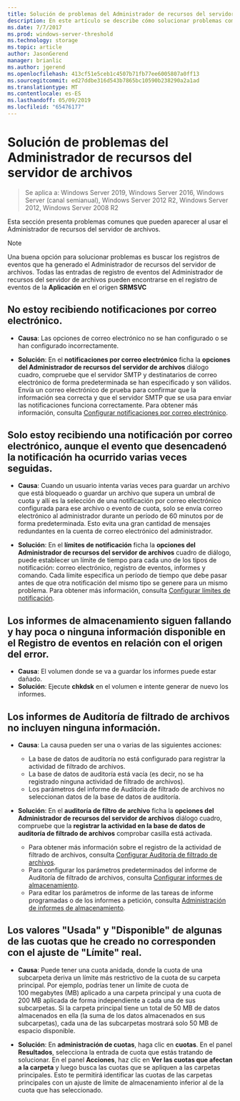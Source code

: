 ```yaml
---
title: Solución de problemas del Administrador de recursos del servidor de archivos
description: En este artículo se describe cómo solucionar problemas comunes al usar el Administrador de recursos del servidor de archivos
ms.date: 7/7/2017
ms.prod: windows-server-threshold
ms.technology: storage
ms.topic: article
author: JasonGerend
manager: brianlic
ms.author: jgerend
ms.openlocfilehash: 413cf51e5ceb1c4507b71fb77ee6005807a0ff13
ms.sourcegitcommit: ed27ddbe316d543b7865bc10590b238290a2a1ad
ms.translationtype: MT
ms.contentlocale: es-ES
ms.lasthandoff: 05/09/2019
ms.locfileid: "65476177"
---
```

# <a name="troubleshooting-file-server-resource-manager"></a>Solución de problemas del Administrador de recursos del servidor de archivos

> Se aplica a: Windows Server 2019, Windows Server 2016, Windows Server (canal semianual), Windows Server 2012 R2, Windows Server 2012, Windows Server 2008 R2

Esta sección presenta problemas comunes que pueden aparecer al usar el Administrador de recursos del servidor de archivos.

> [!Note]
> Una buena opción para solucionar problemas es buscar los registros de eventos que ha generado el Administrador de recursos del servidor de archivos. Todas las entradas de registro de eventos del Administrador de recursos del servidor de archivos pueden encontrarse en el registro de eventos de la **Aplicación** en el origen **SRMSVC**

## <a name="i-am-not-receiving-e-mail-notifications"></a>No estoy recibiendo notificaciones por correo electrónico.

-   **Causa**: Las opciones de correo electrónico no se han configurado o se han configurado incorrectamente.

-   **Solución**: En el **notificaciones por correo electrónico** ficha la **opciones del Administrador de recursos del servidor de archivos** diálogo cuadro, compruebe que el servidor SMTP y destinatarios de correo electrónico de forma predeterminada se han especificado y son válidos. Envía un correo electrónico de prueba para confirmar que la información sea correcta y que el servidor SMTP que se usa para enviar las notificaciones funciona correctamente. Para obtener más información, consulta [Configurar notificaciones por correo electrónico](configure-email-notifications.md).


## <a name="i-am-only-receiving-one-e-mail-notification-even-though-the-event-that-triggered-that-notification-happened-several-times-in-a-row"></a>Solo estoy recibiendo una notificación por correo electrónico, aunque el evento que desencadenó la notificación ha ocurrido varias veces seguidas.

-   **Causa**: Cuando un usuario intenta varias veces para guardar un archivo que está bloqueado o guardar un archivo que supera un umbral de cuota y allí es la selección de una notificación por correo electrónico configurada para ese archivo o evento de cuota, solo se envía correo electrónico al administrador durante un período de 60 minutos por  de forma predeterminada. Esto evita una gran cantidad de mensajes redundantes en la cuenta de correo electrónico del administrador.

-   **Solución**: En el **límites de notificación** ficha la **opciones del Administrador de recursos del servidor de archivos** cuadro de diálogo, puede establecer un límite de tiempo para cada uno de los tipos de notificación: correo electrónico, registro de eventos, informes y comando. Cada límite especifica un período de tiempo que debe pasar antes de que otra notificación del mismo tipo se genere para un mismo problema. Para obtener más información, consulta [Configurar límites de notificación](configure-notification-limits.md).


## <a name="my-storage-reports-keep-failing-and-little-or-no-information-is-available-in-the-event-log-regarding-the-source-of-the-failure"></a>Los informes de almacenamiento siguen fallando y hay poca o ninguna información disponible en el Registro de eventos en relación con el origen del error.

-   **Causa**: El volumen donde se va a guardar los informes puede estar dañado.
-   **Solución**: Ejecute **chkdsk** en el volumen e intente generar de nuevo los informes.

## <a name="my-file-screening-audit-reports-do-not-contain-any-information"></a>Los informes de Auditoría de filtrado de archivos no incluyen ninguna información.

-   **Causa**: La causa pueden ser una o varias de las siguientes acciones:
    -   La base de datos de auditoría no está configurado para registrar la actividad de filtrado de archivos.
    -   La base de datos de auditoría está vacía (es decir, no se ha registrado ninguna actividad de filtrado de archivos).
    -   Los parámetros del informe de Auditoría de filtrado de archivos no seleccionan datos de la base de datos de auditoría.
    
-   **Solución**: En el **auditoría de filtro de archivo** ficha la **opciones del Administrador de recursos del servidor de archivos** diálogo cuadro, compruebe que la **registrar la actividad en la base de datos de auditoría de filtrado de archivos** comprobar casilla está activada.
    -   Para obtener más información sobre el registro de la actividad de filtrado de archivos, consulta [Configurar Auditoría de filtrado de archivos](configure-file-screen-audit.md).
    -   Para configurar los parámetros predeterminados del informe de Auditoría de filtrado de archivos, consulta [Configurar informes de almacenamiento](configure-storage-reports.md).
    -   Para editar los parámetros de informe de las tareas de informe programadas o de los informes a petición, consulta [Administración de informes de almacenamiento](storage-reports-management.md).

## <a name="the-used-and-available-values-for-some-of-the-quotas-i-have-created-do-not-correspond-to-the-actual-limit-setting"></a>Los valores "Usada" y "Disponible" de algunas de las cuotas que he creado no corresponden con el ajuste de "Límite" real.

-   **Causa**: Puede tener una cuota anidada, donde la cuota de una subcarpeta deriva un límite más restrictivo de la cuota de su carpeta principal. Por ejemplo, podrías tener un límite de cuota de 100 megabytes (MB) aplicado a una carpeta principal y una cuota de 200 MB aplicada de forma independiente a cada una de sus subcarpetas. Si la carpeta principal tiene un total de 50 MB de datos almacenados en ella (la suma de los datos almacenados en sus subcarpetas), cada una de las subcarpetas mostrará solo 50 MB de espacio disponible.

-   **Solución**: En **administración de cuotas**, haga clic en **cuotas**. En el panel **Resultados**, selecciona la entrada de cuota que estás tratando de solucionar. En el panel **Acciones**, haz clic en **Ver las cuotas que afectan a la carpeta** y luego busca las cuotas que se apliquen a las carpetas principales. Esto te permitirá identificar las cuotas de las carpetas principales con un ajuste de límite de almacenamiento inferior al de la cuota que has seleccionado.

